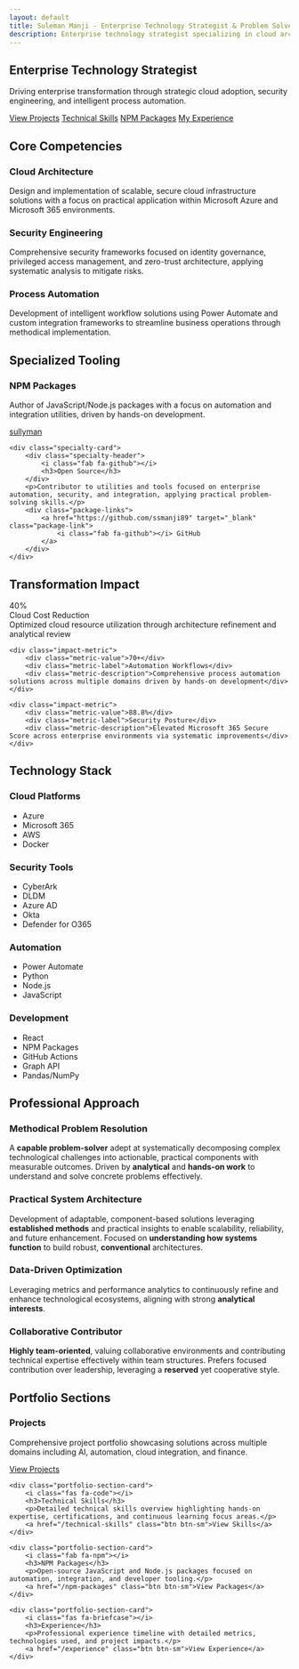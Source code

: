```yaml
---
layout: default
title: Suleman Manji - Enterprise Technology Strategist & Problem Solver
description: Enterprise technology strategist specializing in cloud architecture, security engineering, and process automation. A capable, analytical problem-solver with a hands-on approach, focused on delivering practical, secure, and efficient solutions within collaborative team environments. Keywords: cloud architecture, security engineering, process automation, technical specialist, analytical problem-solving, hands-on technology, Microsoft Azure, Microsoft 365, Power Automate, system administration, data analysis, team collaboration, cybersecurity, identity management, Node.js developer, automation expert.
---
```


## Enterprise Technology Strategist

Driving enterprise transformation through strategic cloud adoption, security engineering, and intelligent process automation.

<div class="cta-buttons">
    <a href="/projects" class="btn">View Projects</a>
    <a href="/technical-skills" class="btn btn-primary">Technical Skills</a>
    <a href="/npm-packages" class="btn btn-outline">NPM Packages</a>
    <a href="/experience" class="btn btn-outline">My Experience</a>
</div>

## Core Competencies

### <i class="fas fa-cloud"></i> Cloud Architecture
Design and implementation of scalable, secure cloud infrastructure solutions with a focus on practical application within Microsoft Azure and Microsoft 365 environments.

### <i class="fas fa-shield-alt"></i> Security Engineering
Comprehensive security frameworks focused on identity governance, privileged access management, and zero-trust architecture, applying systematic analysis to mitigate risks.

### <i class="fas fa-cogs"></i> Process Automation
Development of intelligent workflow solutions using Power Automate and custom integration frameworks to streamline business operations through methodical implementation.

## Specialized Tooling

<div class="specialties-grid">
    <div class="specialty-card">
        <div class="specialty-header">
            <i class="fab fa-npm"></i>
            <h3>NPM Packages</h3>
        </div>
        <p>Author of JavaScript/Node.js packages with a focus on automation and integration utilities, driven by hands-on development.</p>
        <div class="package-links">
            <a href="https://www.npmjs.com/~sullyman" target="_blank" class="package-link">
                <i class="fab fa-npm"></i> sullyman
            </a>
        </div>
    </div>
    
    <div class="specialty-card">
        <div class="specialty-header">
            <i class="fab fa-github"></i>
            <h3>Open Source</h3>
        </div>
        <p>Contributor to utilities and tools focused on enterprise automation, security, and integration, applying practical problem-solving skills.</p>
        <div class="package-links">
            <a href="https://github.com/ssmanji89" target="_blank" class="package-link">
                <i class="fab fa-github"></i> GitHub
            </a>
        </div>
    </div>
</div>

## Transformation Impact

<div class="impact-metrics">
    <div class="impact-metric">
        <div class="metric-value">40%</div>
        <div class="metric-label">Cloud Cost Reduction</div>
        <div class="metric-description">Optimized cloud resource utilization through architecture refinement and analytical review</div>
    </div>
    
    <div class="impact-metric">
        <div class="metric-value">70+</div>
        <div class="metric-label">Automation Workflows</div>
        <div class="metric-description">Comprehensive process automation solutions across multiple domains driven by hands-on development</div>
    </div>
    
    <div class="impact-metric">
        <div class="metric-value">88.8%</div>
        <div class="metric-label">Security Posture</div>
        <div class="metric-description">Elevated Microsoft 365 Secure Score across enterprise environments via systematic improvements</div>
    </div>
</div>

## Technology Stack

### Cloud Platforms
- <i class="fab fa-microsoft"></i> Azure
- <i class="fas fa-cloud"></i> Microsoft 365
- <i class="fab fa-aws"></i> AWS
- <i class="fab fa-docker"></i> Docker

### Security Tools
- <i class="fas fa-shield-alt"></i> CyberArk
- <i class="fas fa-user-shield"></i> DLDM
- <i class="fas fa-lock"></i> Azure AD
- <i class="fas fa-key"></i> Okta
- <i class="fas fa-shield-virus"></i> Defender for O365

### Automation
- <i class="fas fa-cogs"></i> Power Automate
- <i class="fas fa-code"></i> Python
- <i class="fab fa-node-js"></i> Node.js
- <i class="fab fa-js"></i> JavaScript

### Development
- <i class="fab fa-react"></i> React
- <i class="fab fa-npm"></i> NPM Packages
- <i class="fab fa-github"></i> GitHub Actions
- <i class="fab fa-microsoft"></i> Graph API
- <i class="fab fa-python"></i> Pandas/NumPy

## Professional Approach

### Methodical Problem Resolution
A **capable problem-solver** adept at systematically decomposing complex technological challenges into actionable, practical components with measurable outcomes. Driven by **analytical** and **hands-on work** to understand and solve concrete problems effectively.

### Practical System Architecture
Development of adaptable, component-based solutions leveraging **established methods** and practical insights to enable scalability, reliability, and future enhancement. Focused on **understanding how systems function** to build robust, **conventional** architectures.

### Data-Driven Optimization
Leveraging metrics and performance analytics to continuously refine and enhance technological ecosystems, aligning with strong **analytical interests**.

### Collaborative Contributor
**Highly team-oriented**, valuing collaborative environments and contributing technical expertise effectively within team structures. Prefers focused contribution over leadership, leveraging a **reserved** yet cooperative style.

## Portfolio Sections

<div class="portfolio-sections">
    <div class="portfolio-section-card">
        <i class="fas fa-code-branch"></i>
        <h3>Projects</h3>
        <p>Comprehensive project portfolio showcasing solutions across multiple domains including AI, automation, cloud integration, and finance.</p>
        <a href="/projects" class="btn btn-sm">View Projects</a>
    </div>
    
    <div class="portfolio-section-card">
        <i class="fas fa-code"></i>
        <h3>Technical Skills</h3>
        <p>Detailed technical skills overview highlighting hands-on expertise, certifications, and continuous learning focus areas.</p>
        <a href="/technical-skills" class="btn btn-sm">View Skills</a>
    </div>
    
    <div class="portfolio-section-card">
        <i class="fab fa-npm"></i>
        <h3>NPM Packages</h3>
        <p>Open-source JavaScript and Node.js packages focused on automation, integration, and developer tooling.</p>
        <a href="/npm-packages" class="btn btn-sm">View Packages</a>
    </div>
    
    <div class="portfolio-section-card">
        <i class="fas fa-briefcase"></i>
        <h3>Experience</h3>
        <p>Professional experience timeline with detailed metrics, technologies used, and project impacts.</p>
        <a href="/experience" class="btn btn-sm">View Experience</a>
    </div>
</div>
